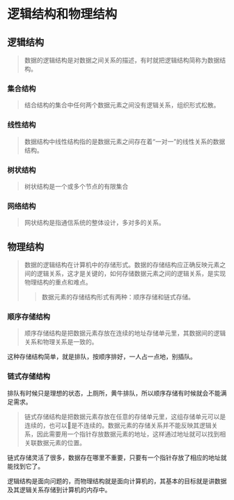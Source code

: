 # 逻辑结构和物理结构

## 逻辑结构
> 数据的逻辑结构是对数据之间关系的描述，有时就把逻辑结构简称为数据结构。

### 集合结构
> 结合结构的集合中任何两个数据元素之间没有逻辑关系，组织形式松散。

### 线性结构
> 数据结构中线性结构指的是数据元素之间存在着“一对一”的线性关系的数据结构。

### 树状结构
> 树状结构是一个或多个节点的有限集合

### 网络结构
> 网状结构是指通信系统的整体设计，多对多的关系。

## 物理结构
> 数据的逻辑结构在计算机中的存储形式。数据的存储结构应正确反映元素之间的逻辑关系，这才是关键的，如何存储数据元素之间的逻辑关系，是实现物理结构的重点和难点。
>> 数据元素的存储结构形式有两种：顺序存储和链式存储。

### 顺序存储结构
> 顺序存储结构是把数据元素存放在连续的地址存储单元里，其数据间的逻辑关系和物理关系是一致的。

这种存储结构简单，就是排队，按顺序排好，一人占一点地，别插队。

### 链式存储结构
排队有时候只是理想的状态，上厕所，黄牛排队，所以顺序存储有时候就会不能满足需求。
> 链式存储结构是把数据元素存放在任意的存储单元里，这组存储单元可以是连续的，也可以是不连续的。数据元素的存储关系并不能反映其逻辑关系，因此需要用一个指针存放数据元素的地址，这样通过地址就可以找到相关联数据元素的位置。

链式存储灵活了很多，数据存在哪里不重要，只要有一个指针存放了相应的地址就能找到它了。

逻辑结构是面向问题的，而物理结构就是面向计算机的，其基本的目标就是讲数据及其逻辑关系存储到计算机的内存中。